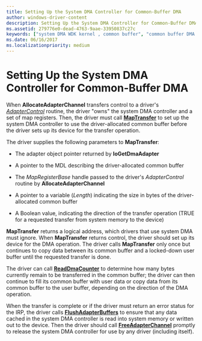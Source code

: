 ```yaml
---
title: Setting Up the System DMA Controller for Common-Buffer DMA
author: windows-driver-content
description: Setting Up the System DMA Controller for Common-Buffer DMA
ms.assetid: 279776e0-dead-4763-9aae-33950837c27c
keywords: ["system DMA WDK kernel , common buffer", "common buffer DMA WDK kernel", "DMA transfers WDK kernel , common buffer", "AllocateAdapterChannel", "MapTransfer"]
ms.date: 06/16/2017
ms.localizationpriority: medium
---
```


# Setting Up the System DMA Controller for Common-Buffer DMA





When **AllocateAdapterChannel** transfers control to a driver's [*AdapterControl*](https://msdn.microsoft.com/library/windows/hardware/ff540504) routine, the driver "owns" the system DMA controller and a set of map registers. Then, the driver must call [**MapTransfer**](https://msdn.microsoft.com/library/windows/hardware/ff554402) to set up the system DMA controller to use the driver-allocated common buffer before the driver sets up its device for the transfer operation.

The driver supplies the following parameters to **MapTransfer**:

-   The adapter object pointer returned by **IoGetDmaAdapter**

-   A pointer to the MDL describing the driver-allocated common buffer

-   The *MapRegisterBase* handle passed to the driver's *AdapterControl* routine by **AllocateAdapterChannel**

-   A pointer to a variable (*Length*) indicating the size in bytes of the driver-allocated common buffer

-   A Boolean value, indicating the direction of the transfer operation (TRUE for a requested transfer from system memory to the device)

**MapTransfer** returns a logical address, which drivers that use system DMA must ignore. When **MapTransfer** returns control, the driver should set up its device for the DMA operation. The driver calls **MapTransfer** only once but continues to copy data between its common buffer and a locked-down user buffer until the requested transfer is done.

The driver can call [**ReadDmaCounter**](https://msdn.microsoft.com/library/windows/hardware/ff560782) to determine how many bytes currently remain to be transferred in the common buffer; the driver can then continue to fill its common buffer with user data or copy data from its common buffer to the user buffer, depending on the direction of the DMA operation.

When the transfer is complete or if the driver must return an error status for the IRP, the driver calls [**FlushAdapterBuffers**](https://msdn.microsoft.com/library/windows/hardware/ff545917) to ensure that any data cached in the system DMA controller is read into system memory or written out to the device. Then the driver should call [**FreeAdapterChannel**](https://msdn.microsoft.com/library/windows/hardware/ff546507) promptly to release the system DMA controller for use by any driver (including itself).

 

 




